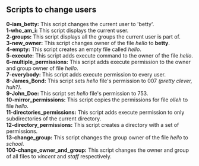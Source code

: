 ## Scripts to change users

__0-iam_betty:__ This script changes the current user to 'betty'.  
__1-who_am_i:__ This script displays the current user.  
__2-groups:__ This script displays all the groups the current user is part of.  
__3-new_owner:__ This script changes owner of the file _hello_ to **betty**.  
__4-empty:__ This script creates an empty file called _hello_.  
__5-execute:__ This script adds execute command to the owner of the file _hello_.  
__6-multiple_permissions:__ This script adds execute permission to the owner and group owner of file _hello_.  
__7-everybody:__ This script adds execute permission to every user.  
__8-James_Bond:__ This script sets _hello_ file's permission to 007 _(pretty clever, huh?)_.  
__9-John_Doe:__ This script set _hello_ file's permission to 753.  
__10-mirror_permissions:__ This script copies the permissions for file _olleh_ to file _hello_.  
__11-directories_permissions:__ This script adds execute permission to only subdirectories of the current directory.  
__12-directory_permissions:__ This script creates a directory with a set of permissions.  
__13-change_group:__ This script changes the group owner of the file _hello_ to *school*.  
__100-change_owner_and_group:__ This script changes the owner and group of all files to _vincent_ and _staff_ respectively.
